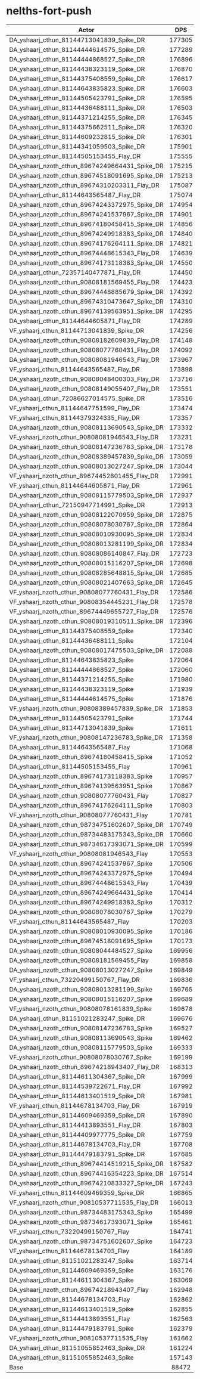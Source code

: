 # nelths-fort-push
| Actor | DPS | Increase |
|---|:---:|:---:|
|DA_yshaarj_cthun_81144713041839_Spike_DR|177305|100.41%|
|DA_yshaarj_cthun_81144444614575_Spike_DR|177289|100.39%|
|DA_yshaarj_cthun_81144444868527_Spike_DR|176896|99.95%|
|DA_yshaarj_cthun_81144438323119_Spike_DR|176870|99.92%|
|DA_yshaarj_cthun_81144375408559_Spike_DR|176617|99.63%|
|DA_yshaarj_cthun_81144643835823_Spike_DR|176603|99.61%|
|DA_yshaarj_cthun_81144505423791_Spike_DR|176595|99.61%|
|DA_yshaarj_cthun_81144436488111_Spike_DR|176503|99.50%|
|DA_yshaarj_cthun_81144371214255_Spike_DR|176345|99.32%|
|DA_yshaarj_cthun_81144375662511_Spike_DR|176320|99.29%|
|DA_yshaarj_cthun_81144609232815_Spike_DR|176301|99.27%|
|DA_yshaarj_cthun_81144341059503_Spike_DR|175901|98.82%|
|DA_yshaarj_cthun_81144505153455_Flay_DR|175555|98.43%|
|DA_yshaarj_nzoth_cthun_89674249664431_Spike_DR|175215|98.05%|
|DA_yshaarj_nzoth_cthun_89674518091695_Spike_DR|175213|98.04%|
|DA_yshaarj_nzoth_cthun_89674310203311_Flay_DR|175087|97.90%|
|DA_yshaarj_cthun_81144643565487_Flay_DR|175074|97.89%|
|DA_yshaarj_nzoth_cthun_89674243372975_Spike_DR|174954|97.75%|
|DA_yshaarj_nzoth_cthun_89674241537967_Spike_DR|174901|97.69%|
|DA_yshaarj_nzoth_cthun_89674180458415_Spike_DR|174856|97.64%|
|DA_yshaarj_nzoth_cthun_89674249918383_Spike_DR|174840|97.62%|
|DA_yshaarj_nzoth_cthun_89674176264111_Spike_DR|174821|97.60%|
|DA_yshaarj_nzoth_cthun_89674448615343_Flay_DR|174639|97.39%|
|DA_yshaarj_nzoth_cthun_89674173118383_Spike_DR|174550|97.29%|
|DA_yshaarj_cthun_72357140477871_Flay_DR|174450|97.18%|
|DA_yshaarj_nzoth_cthun_90808181569455_Flay_DR|174423|97.15%|
|DA_yshaarj_nzoth_cthun_89674448885679_Spike_DR|174392|97.12%|
|DA_yshaarj_nzoth_cthun_89674310473647_Spike_DR|174310|97.02%|
|DA_yshaarj_nzoth_cthun_89674139563951_Spike_DR|174295|97.01%|
|DA_yshaarj_cthun_81144644605871_Flay_DR|174289|97.00%|
|VF_yshaarj_cthun_81144713041839_Spike_DR|174256|96.96%|
|DA_yshaarj_nzoth_cthun_90808182609839_Flay_DR|174148|96.84%|
|DA_yshaarj_nzoth_cthun_90808077760431_Flay_DR|174092|96.78%|
|DA_yshaarj_nzoth_cthun_90808081946543_Flay_DR|173967|96.64%|
|VF_yshaarj_cthun_81144643565487_Flay_DR|173898|96.56%|
|DA_yshaarj_nzoth_cthun_90808048400303_Flay_DR|173716|96.35%|
|DA_yshaarj_nzoth_cthun_90808149055407_Flay_DR|173551|96.16%|
|DA_yshaarj_cthun_72086627014575_Spike_DR|173516|96.13%|
|VF_yshaarj_cthun_81144647751599_Flay_DR|173474|96.08%|
|VF_yshaarj_cthun_81144379324335_Flay_DR|173357|95.95%|
|DA_yshaarj_nzoth_cthun_90808113690543_Spike_DR|173332|95.92%|
|VF_yshaarj_nzoth_cthun_90808081946543_Flay_DR|173231|95.80%|
|DA_yshaarj_nzoth_cthun_90808147236783_Spike_DR|173178|95.74%|
|DA_yshaarj_nzoth_cthun_90808389457839_Spike_DR|173059|95.61%|
|DA_yshaarj_nzoth_cthun_90808013027247_Spike_DR|173044|95.59%|
|VF_yshaarj_nzoth_cthun_89674452801455_Flay_DR|172991|95.53%|
|VF_yshaarj_cthun_81144644605871_Flay_DR|172961|95.50%|
|DA_yshaarj_nzoth_cthun_90808115779503_Spike_DR|172937|95.47%|
|DA_yshaarj_cthun_72150947714991_Spike_DR|172913|95.44%|
|DA_yshaarj_nzoth_cthun_90808122070959_Spike_DR|172875|95.40%|
|DA_yshaarj_nzoth_cthun_90808078030767_Spike_DR|172864|95.39%|
|DA_yshaarj_nzoth_cthun_90808010930095_Spike_DR|172834|95.35%|
|DA_yshaarj_nzoth_cthun_90808013281199_Spike_DR|172834|95.35%|
|DA_yshaarj_nzoth_cthun_90808086140847_Flay_DR|172723|95.23%|
|DA_yshaarj_nzoth_cthun_90808015116207_Spike_DR|172698|95.20%|
|DA_yshaarj_nzoth_cthun_90808285648815_Spike_DR|172685|95.19%|
|DA_yshaarj_nzoth_cthun_90808021407663_Spike_DR|172645|95.14%|
|VF_yshaarj_nzoth_cthun_90808077760431_Flay_DR|172586|95.07%|
|VF_yshaarj_nzoth_cthun_90808354445231_Flay_DR|172578|95.07%|
|VF_yshaarj_nzoth_cthun_89674449655727_Flay_DR|172576|95.06%|
|DA_yshaarj_nzoth_cthun_90808019310511_Spike_DR|172396|94.86%|
|DA_yshaarj_cthun_81144375408559_Spike|172340|94.80%|
|DA_yshaarj_cthun_81144436488111_Spike|172104|94.53%|
|DA_yshaarj_nzoth_cthun_90808017475503_Spike_DR|172088|94.51%|
|DA_yshaarj_cthun_81144643835823_Spike|172064|94.48%|
|DA_yshaarj_cthun_81144444868527_Spike|172060|94.48%|
|DA_yshaarj_cthun_81144371214255_Spike|171980|94.39%|
|DA_yshaarj_cthun_81144438323119_Spike|171939|94.34%|
|DA_yshaarj_cthun_81144444614575_Spike|171876|94.27%|
|VF_yshaarj_nzoth_cthun_90808389457839_Spike_DR|171853|94.25%|
|DA_yshaarj_cthun_81144505423791_Spike|171744|94.12%|
|DA_yshaarj_cthun_81144713041839_Spike|171611|93.97%|
|VF_yshaarj_nzoth_cthun_90808147236783_Spike_DR|171358|93.69%|
|DA_yshaarj_cthun_81144643565487_Flay|171068|93.36%|
|DA_yshaarj_nzoth_cthun_89674180458415_Spike|171052|93.34%|
|DA_yshaarj_cthun_81144505153455_Flay|170961|93.24%|
|DA_yshaarj_nzoth_cthun_89674173118383_Spike|170957|93.23%|
|DA_yshaarj_nzoth_cthun_89674139563951_Spike|170867|93.13%|
|DA_yshaarj_nzoth_cthun_90808077760431_Flay|170827|93.09%|
|DA_yshaarj_nzoth_cthun_89674176264111_Spike|170803|93.06%|
|VF_yshaarj_nzoth_cthun_90808077760431_Flay|170781|93.03%|
|DA_yshaarj_nzoth_cthun_98734751602607_Spike_DR|170749|93.00%|
|DA_yshaarj_nzoth_cthun_98734483175343_Spike_DR|170660|92.90%|
|DA_yshaarj_nzoth_cthun_98734617393071_Spike_DR|170599|92.83%|
|VF_yshaarj_nzoth_cthun_90808081946543_Flay|170553|92.78%|
|DA_yshaarj_nzoth_cthun_89674241537967_Spike|170506|92.72%|
|DA_yshaarj_nzoth_cthun_89674243372975_Spike|170494|92.71%|
|DA_yshaarj_nzoth_cthun_89674448615343_Flay|170439|92.65%|
|DA_yshaarj_nzoth_cthun_89674249664431_Spike|170414|92.62%|
|DA_yshaarj_nzoth_cthun_89674249918383_Spike|170312|92.50%|
|DA_yshaarj_nzoth_cthun_90808078030767_Spike|170279|92.47%|
|VF_yshaarj_cthun_81144643565487_Flay|170203|92.38%|
|DA_yshaarj_nzoth_cthun_90808010930095_Spike|170186|92.36%|
|DA_yshaarj_nzoth_cthun_89674518091695_Spike|170173|92.35%|
|DA_yshaarj_nzoth_cthun_90808044484527_Spike|169956|92.10%|
|DA_yshaarj_nzoth_cthun_90808181569455_Flay|169858|91.99%|
|DA_yshaarj_nzoth_cthun_90808013027247_Spike|169849|91.98%|
|VF_yshaarj_cthun_73220499150767_Flay_DR|169836|91.97%|
|DA_yshaarj_nzoth_cthun_90808013281199_Spike|169765|91.89%|
|DA_yshaarj_nzoth_cthun_90808015116207_Spike|169689|91.80%|
|VF_yshaarj_nzoth_cthun_90808078161839_Spike|169678|91.79%|
|DA_yshaarj_cthun_81151021283247_Spike_DR|169676|91.78%|
|DA_yshaarj_nzoth_cthun_90808147236783_Spike|169527|91.62%|
|DA_yshaarj_nzoth_cthun_90808113690543_Spike|169462|91.54%|
|DA_yshaarj_nzoth_cthun_90808115779503_Spike|169333|91.40%|
|VF_yshaarj_nzoth_cthun_90808078030767_Spike|169199|91.25%|
|DA_yshaarj_nzoth_cthun_89674218943407_Flay_DR|168313|90.24%|
|DA_yshaarj_cthun_81144611304367_Spike_DR|167999|89.89%|
|DA_yshaarj_cthun_81144539722671_Flay_DR|167992|89.88%|
|DA_yshaarj_cthun_81144613401519_Spike_DR|167981|89.87%|
|VF_yshaarj_cthun_81144678134703_Flay_DR|167919|89.80%|
|DA_yshaarj_cthun_81144609469359_Spike_DR|167890|89.77%|
|DA_yshaarj_cthun_81144413893551_Flay_DR|167803|89.67%|
|DA_yshaarj_cthun_81144409977775_Spike_DR|167759|89.62%|
|DA_yshaarj_cthun_81144678134703_Flay_DR|167708|89.56%|
|DA_yshaarj_cthun_81144479183791_Spike_DR|167685|89.53%|
|DA_yshaarj_nzoth_cthun_89674414519215_Spike_DR|167582|89.42%|
|DA_yshaarj_nzoth_cthun_89674416354223_Spike_DR|167514|89.34%|
|DA_yshaarj_nzoth_cthun_89674210833327_Spike_DR|167243|89.03%|
|VF_yshaarj_cthun_81144609469359_Spike_DR|166865|88.61%|
|VF_yshaarj_nzoth_cthun_90810537711535_Flay_DR|166013|87.64%|
|DA_yshaarj_nzoth_cthun_98734483175343_Spike|165499|87.06%|
|DA_yshaarj_nzoth_cthun_98734617393071_Spike|165461|87.02%|
|VF_yshaarj_cthun_73220499150767_Flay|164741|86.21%|
|DA_yshaarj_nzoth_cthun_98734751602607_Spike|164723|86.19%|
|VF_yshaarj_cthun_81144678134703_Flay|164189|85.58%|
|DA_yshaarj_cthun_81151021283247_Spike|163714|85.05%|
|DA_yshaarj_cthun_81144609469359_Spike|163176|84.44%|
|DA_yshaarj_cthun_81144611304367_Spike|163069|84.32%|
|DA_yshaarj_nzoth_cthun_89674218943407_Flay|162948|84.18%|
|DA_yshaarj_cthun_81144678134703_Flay|162862|84.08%|
|DA_yshaarj_cthun_81144613401519_Spike|162855|84.08%|
|DA_yshaarj_cthun_81144413893551_Flay|162563|83.75%|
|DA_yshaarj_cthun_81144479183791_Spike|162379|83.54%|
|VF_yshaarj_nzoth_cthun_90810537711535_Flay|161662|82.73%|
|DA_yshaarj_cthun_81151055852463_Spike_DR|161224|82.23%|
|DA_yshaarj_cthun_81151055852463_Spike|157143|77.62%|
|Base|88472|0.00%|
